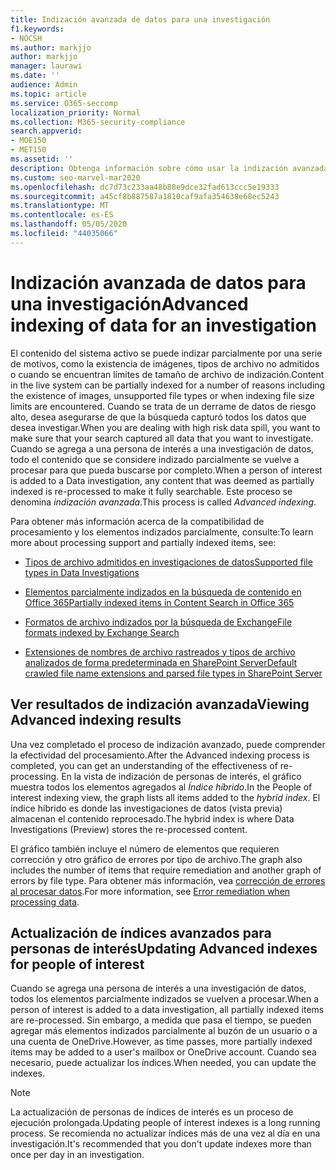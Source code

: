 ```yaml
---
title: Indización avanzada de datos para una investigación
f1.keywords:
- NOCSH
ms.author: markjjo
author: markjjo
manager: laurawi
ms.date: ''
audience: Admin
ms.topic: article
ms.service: O365-seccomp
localization_priority: Normal
ms.collection: M365-security-compliance
search.appverid:
- MOE150
- MET150
ms.assetid: ''
description: Obtenga información sobre cómo usar la indización avanzada para asegurarse de que su búsqueda captura todos los datos que desea investigar.
ms.custom: seo-marvel-mar2020
ms.openlocfilehash: dc7d73c233aa48b88e9dce32fad613ccc5e19333
ms.sourcegitcommit: a45cf8b887587a1810caf9afa354638e68ec5243
ms.translationtype: MT
ms.contentlocale: es-ES
ms.lasthandoff: 05/05/2020
ms.locfileid: "44035066"
---
```

# <a name="advanced-indexing-of-data-for-an-investigation"></a><span data-ttu-id="24c21-103">Indización avanzada de datos para una investigación</span><span class="sxs-lookup"><span data-stu-id="24c21-103">Advanced indexing of data for an investigation</span></span>

<span data-ttu-id="24c21-104">El contenido del sistema activo se puede indizar parcialmente por una serie de motivos, como la existencia de imágenes, tipos de archivo no admitidos o cuando se encuentran límites de tamaño de archivo de indización.</span><span class="sxs-lookup"><span data-stu-id="24c21-104">Content in the live system can be partially indexed for a number of reasons including the existence of images, unsupported file types or when indexing file size limits are encountered.</span></span> <span data-ttu-id="24c21-105">Cuando se trata de un derrame de datos de riesgo alto, desea asegurarse de que la búsqueda capturó todos los datos que desea investigar.</span><span class="sxs-lookup"><span data-stu-id="24c21-105">When you are dealing with high risk data spill, you want to make sure that your search captured all data that you want to investigate.</span></span> <span data-ttu-id="24c21-106">Cuando se agrega a una persona de interés a una investigación de datos, todo el contenido que se considere indizado parcialmente se vuelve a procesar para que pueda buscarse por completo.</span><span class="sxs-lookup"><span data-stu-id="24c21-106">When a person of interest is added to a Data investigation, any content that was deemed as partially indexed is re-processed to make it fully searchable.</span></span> <span data-ttu-id="24c21-107">Este proceso se denomina *indización avanzada*.</span><span class="sxs-lookup"><span data-stu-id="24c21-107">This process is called *Advanced indexing*.</span></span> 

<span data-ttu-id="24c21-108">Para obtener más información acerca de la compatibilidad de procesamiento y los elementos indizados parcialmente, consulte:</span><span class="sxs-lookup"><span data-stu-id="24c21-108">To learn more about processing support and partially indexed items, see:</span></span>

- [<span data-ttu-id="24c21-109">Tipos de archivo admitidos en investigaciones de datos</span><span class="sxs-lookup"><span data-stu-id="24c21-109">Supported file types in Data Investigations</span></span>](supported-filetypes-datainvestigations.md)

- [<span data-ttu-id="24c21-110">Elementos parcialmente indizados en la búsqueda de contenido en Office 365</span><span class="sxs-lookup"><span data-stu-id="24c21-110">Partially indexed items in Content Search in Office 365</span></span>](partially-indexed-items-in-content-search.md)

- [<span data-ttu-id="24c21-111">Formatos de archivo indizados por la búsqueda de Exchange</span><span class="sxs-lookup"><span data-stu-id="24c21-111">File formats indexed by Exchange Search</span></span>](https://docs.microsoft.com/exchange/file-formats-indexed-by-exchange-search-exchange-2013-help)

- [<span data-ttu-id="24c21-112">Extensiones de nombres de archivo rastreados y tipos de archivo analizados de forma predeterminada en SharePoint Server</span><span class="sxs-lookup"><span data-stu-id="24c21-112">Default crawled file name extensions and parsed file types in SharePoint Server</span></span>](https://docs.microsoft.com/SharePoint/technical-reference/default-crawled-file-name-extensions-and-parsed-file-types)

## <a name="viewing-advanced-indexing-results"></a><span data-ttu-id="24c21-113">Ver resultados de indización avanzada</span><span class="sxs-lookup"><span data-stu-id="24c21-113">Viewing Advanced indexing results</span></span>

<span data-ttu-id="24c21-114">Una vez completado el proceso de indización avanzado, puede comprender la efectividad del procesamiento.</span><span class="sxs-lookup"><span data-stu-id="24c21-114">After the Advanced indexing process is completed, you can get an understanding of the effectiveness of re-processing.</span></span>  <span data-ttu-id="24c21-115">En la vista de indización de personas de interés, el gráfico muestra todos los elementos agregados al *Índice híbrido*.</span><span class="sxs-lookup"><span data-stu-id="24c21-115">In the People of interest indexing view, the graph lists all items added to the *hybrid index*.</span></span>  <span data-ttu-id="24c21-116">El índice híbrido es donde las investigaciones de datos (vista previa) almacenan el contenido reprocesado.</span><span class="sxs-lookup"><span data-stu-id="24c21-116">The hybrid index is where Data Investigations (Preview) stores the re-processed content.</span></span>

<span data-ttu-id="24c21-117">El gráfico también incluye el número de elementos que requieren corrección y otro gráfico de errores por tipo de archivo.</span><span class="sxs-lookup"><span data-stu-id="24c21-117">The graph also includes the number of items that require remediation and another graph of errors by file type.</span></span> <span data-ttu-id="24c21-118">Para obtener más información, vea [corrección de errores al procesar datos](error-remediation.md).</span><span class="sxs-lookup"><span data-stu-id="24c21-118">For more information, see [Error remediation when processing data](error-remediation.md).</span></span>

## <a name="updating-advanced-indexes-for-people-of-interest"></a><span data-ttu-id="24c21-119">Actualización de índices avanzados para personas de interés</span><span class="sxs-lookup"><span data-stu-id="24c21-119">Updating Advanced indexes for people of interest</span></span>

<span data-ttu-id="24c21-120">Cuando se agrega una persona de interés a una investigación de datos, todos los elementos parcialmente indizados se vuelven a procesar.</span><span class="sxs-lookup"><span data-stu-id="24c21-120">When a person of interest is added to a data investigation, all partially indexed items are re-processed.</span></span> <span data-ttu-id="24c21-121">Sin embargo, a medida que pasa el tiempo, se pueden agregar más elementos indizados parcialmente al buzón de un usuario o a una cuenta de OneDrive.</span><span class="sxs-lookup"><span data-stu-id="24c21-121">However, as time passes, more partially indexed items may be added to a user's mailbox or OneDrive account.</span></span>  <span data-ttu-id="24c21-122">Cuando sea necesario, puede actualizar los índices.</span><span class="sxs-lookup"><span data-stu-id="24c21-122">When needed, you can update the indexes.</span></span>

> [!NOTE]
> <span data-ttu-id="24c21-123">La actualización de personas de índices de interés es un proceso de ejecución prolongada.</span><span class="sxs-lookup"><span data-stu-id="24c21-123">Updating people of interest indexes is a long running process.</span></span> <span data-ttu-id="24c21-124">Se recomienda no actualizar índices más de una vez al día en una investigación.</span><span class="sxs-lookup"><span data-stu-id="24c21-124">It's recommended that you don't update indexes more than once per day in an investigation.</span></span>
